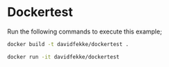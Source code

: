 # Dockertest

Run the following commands to execute this example;

```bash
docker build -t davidfekke/dockertest .

docker run -it davidfekke/dockertest
```
